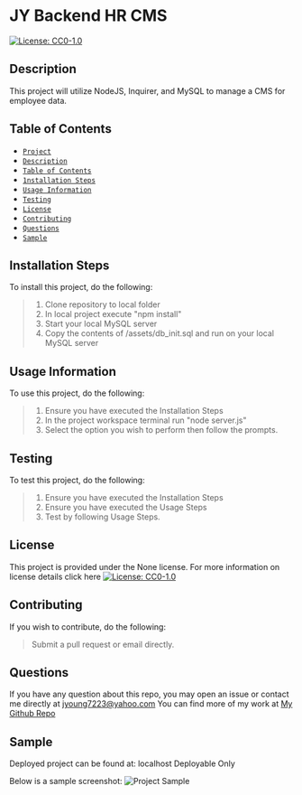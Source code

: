 
# JY Backend HR CMS
[![License: CC0-1.0](https://licensebuttons.net/l/zero/1.0/80x15.png)](http://creativecommons.org/publicdomain/zero/1.0/)
## Description
This project will utilize NodeJS, Inquirer, and MySQL to manage a CMS for employee data.
## Table of Contents
* [`Project`](#)
* [`Description`](#Description)
* [`Table of Contents`](#Table-of-Contents)
* [`1nstallation Steps`](#Installation-Steps)
* [`Usage Information`](#Usage-Information)
* [`Testing`](#Testing)
* [`License`](#License)
* [`Contributing`](#Contributing)
* [`Questions`](#Questions)
* [`Sample`](#Sample)
## Installation Steps
To install this project, do the following:
> 1. Clone repository to local folder
> 2. In local project execute "npm install"
> 3. Start your local MySQL server
> 4. Copy the contents of /assets/db_init.sql and run on your local MySQL server

## Usage Information
To use this project, do the following:
> 1. Ensure you have executed the Installation Steps
> 2. In the project workspace terminal run "node server.js"
> 3. Select the option you wish to perform then follow the prompts.

## Testing
To test this project, do the following:
> 1. Ensure you have executed the Installation Steps
> 2. Ensure you have executed the Usage Steps
> 3. Test by following Usage Steps.

## License
This project is provided under the None license. For more information on license details click here [![License: CC0-1.0](https://licensebuttons.net/l/zero/1.0/80x15.png)](http://creativecommons.org/publicdomain/zero/1.0/)
## Contributing
If you wish to contribute, do the following:
> Submit a pull request or email directly.
## Questions
If you have any question about this repo, you may open an issue or contact me directly at jyoung7223@yahoo.com
You can find more of my work at [My Github Repo](https://github.com/JYoung7223 "My GitHub Repo")
## Sample
Deployed project can be found at: localhost Deployable Only

Below is a sample screenshot:
![Project Sample](https://youtu.be/oLZcnyK-EpE "Project Sample")
